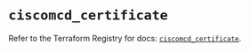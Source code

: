 # `ciscomcd_certificate`

Refer to the Terraform Registry for docs: [`ciscomcd_certificate`](https://registry.terraform.io/providers/ciscodevnet/ciscomcd/25.9.1/docs/resources/certificate).

